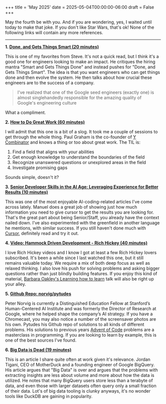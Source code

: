 +++
title = 'May 2025'
date = 2025-05-04T00:00:00-06:00
draft = False
+++

May the fourth be with you.
And if you are wondering, yes, I waited until today to make that joke.
If you don't like Star Wars, that's ok!
None of the following links will contain any more references.

---

**1. [Done, and Gets Things Smart (20 minutes)](https://steve-yegge.blogspot.com/2008/06/done-and-gets-things-smart.html)**

This is one of my favorites from Steve.
It's not a quick read, but I think it's a good one for engineers looking to make an impact.
He critiques the hiring mantra "Smart and Gets Things Done" and instead pushes for "Done, and Gets Things Smart".
The idea is that you want engineers who can get things done and then evolve the system.
He then talks about how crucial these engineers are to the success of a company.

> I've realized that one of the Google seed engineers (exactly one) is almost singlehandedly responsible for the amazing quality of Google's engineering culture

What a compliment.

**2. [How to Do Great Work (60 minutes)](https://paulgraham.com/greatwork.html)**

I will admit that this one is a bit of a slog.
It took me a couple of sessions to get through the whole thing.
Paul Graham is the co-founder of [Y Combinator][1] and knows a thing or too about great work.
The TIL is:

1. Find a field that aligns with your abilities
2. Get enough knowledge to understand the boundaries of the field
3. Recognize unanswered questions or unexplored areas in the field
4. Investigate promising gaps

Sounds simple, doesn't it?

**3. [Senior Developer Skills in the AI Age: Leveraging Experience for Better Results (10 minutes)](https://manuel.kiessling.net/2025/03/31/how-seasoned-developers-can-achieve-great-results-with-ai-coding-agents/)**

This was one of the most enjoyable AI-coding-related articles I've come across lately.
Manuel does a great job of showing just how much information you need to give cursor to get the results you are looking for.
That's the great part about being Senior/Staff, you already have the context nailed down.
I've also experimented with the greenfield in another language he mentions, with similar success.
If you still haven't done much with [Cursor][2], definitely read and try it out.

**4. [Video: Hammock Driven Development - Rich Hickey (40 minutes)](https://www.youtube.com/watch?v=f84n5oFoZBc)**

I love Rich Hickey videos and I know I got at least a few Rich Hickey lovers subscribed.
It's been a while since I last watched this one, but it still remains valuable today.
We require a mix of both deep focus as well as relaxed thinking.
I also love his push for solving problems and asking bigger questions rather than just blindly building features.
If you enjoy this kind of material, [Barbara Oakley's Learning how to learn][3] talk will also be right up your alley.

**5. [Github Repo: norvig/pytudes](https://github.com/norvig/pytudes)**

Peter Norvig is currently a Distinguished Education Fellow at Stanford’s Human-Centered AI Institute and was formerly the Director of Research at Google, where he helped shape the company’s AI strategy.
If you have a Chromecast, you may also notice a number of the screensaver photos are his own.
Pytudes his Github repo of solutions to all kinds of different problems.
His solutions to previous years [Advent of Code][4] problems are a masterclass in programming.
If you are looking to learn by example, this is one of the best sources I've found.

**6. [Big Data is Dead (19 minutes)](https://motherduck.com/blog/big-data-is-dead/)**

This is an article I share quite often at work given it's relevance.
Jordan Tigani, CEO of MotherDuck and a founding engineer of Google BigQuery.
His article argues that "Big Data" is over and argues that the problems with extracting insights are less about volume and more about how the data is utilized.
He notes that many BigQuery users store less than a terabyte of data, and even those with larger datasets often query only a small fraction of their data.
Lot's of big data tooling is clunky anyways, it's no wonder tools like DuckDB are gaining in popularity.


[4]: https://adventofcode.com/
[3]: https://www.youtube.com/watch?v=O96fE1E-rf8
[2]: https://www.cursor.com/en
[1]: https://www.ycombinator.com/
